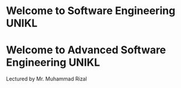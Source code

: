 <!DOCTYPE html>
<html>
<head>
 <title>My First Web App</title>
</head>
<body>
 <h1>Welcome to Software Engineering UNIKL</h1>
 <h1>Welcome to Advanced Software Engineering UNIKL</h1>
 <p>Lectured by Mr. Muhammad Rizal</p>
</body>
</html>
